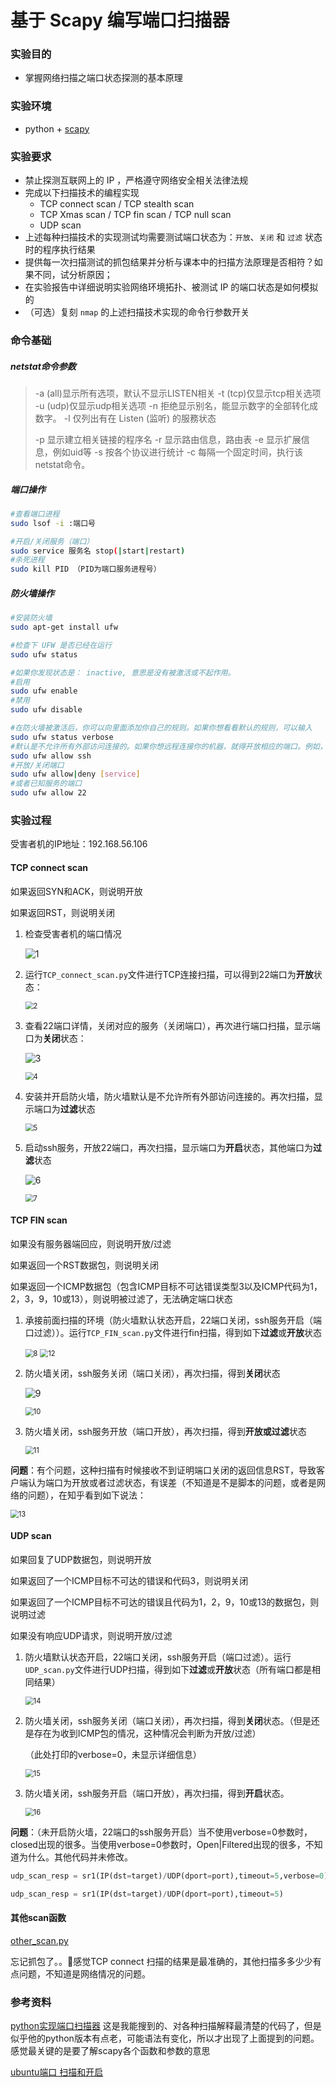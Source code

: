 # 基于 Scapy 编写端口扫描器

### 实验目的

- 掌握网络扫描之端口状态探测的基本原理

### 实验环境

- python + [scapy](https://scapy.net/)

### 实验要求

- 禁止探测互联网上的 IP ，严格遵守网络安全相关法律法规
- 完成以下扫描技术的编程实现
  - TCP connect scan / TCP stealth scan
  - TCP Xmas scan / TCP fin scan / TCP null scan
  - UDP scan
- 上述每种扫描技术的实现测试均需要测试端口状态为：`开放`、`关闭` 和 `过滤` 状态时的程序执行结果
- 提供每一次扫描测试的抓包结果并分析与课本中的扫描方法原理是否相符？如果不同，试分析原因；
- 在实验报告中详细说明实验网络环境拓扑、被测试 IP 的端口状态是如何模拟的
- （可选）复刻 `nmap` 的上述扫描技术实现的命令行参数开关

### 命令基础

##### netstat命令参数

> -a (all)显示所有选项，默认不显示LISTEN相关
> -t (tcp)仅显示tcp相关选项
> -u (udp)仅显示udp相关选项
> -n 拒绝显示别名，能显示数字的全部转化成数字。
> -l 仅列出有在 Listen (监听) 的服務状态
>
> -p 显示建立相关链接的程序名
> -r 显示路由信息，路由表
> -e 显示扩展信息，例如uid等
> -s 按各个协议进行统计
> -c 每隔一个固定时间，执行该netstat命令。

##### 端口操作

```bash
#查看端口进程
sudo lsof -i :端口号

#开启/关闭服务（端口）
sudo service 服务名 stop(|start|restart)
#杀死进程
sudo kill PID （PID为端口服务进程号）
```

##### 防火墙操作

```bash
#安装防火墙
sudo apt-get install ufw

#检查下 UFW 是否已经在运行
sudo ufw status

#如果你发现状态是： inactive, 意思是没有被激活或不起作用。
#启用
sudo ufw enable
#禁用
sudo ufw disable

#在防火墙被激活后，你可以向里面添加你自己的规则。如果你想看看默认的规则，可以输入
sudo ufw status verbose
#默认是不允许所有外部访问连接的。如果你想远程连接你的机器，就得开放相应的端口。例如，你想用 ssh 来连接，下面是添加的命令
sudo ufw allow ssh
#开放/关闭端口
sudo ufw allow|deny [service]
#或者已知服务的端口
sudo ufw allow 22 
```

### 实验过程

受害者机的IP地址：192.168.56.106

#### TCP connect scan

如果返回SYN和ACK，则说明开放

如果返回RST，则说明关闭

1. 检查受害者机的端口情况

   ![1](1.png)

2. 运行`TCP_connect_scan.py`文件进行TCP连接扫描，可以得到22端口为**开放**状态：

   <img src="2.png" alt="2" style="zoom:80%;" />

3. 查看22端口详情，关闭对应的服务（关闭端口），再次进行端口扫描，显示端口为**关闭**状态：

   ![3](3.png)

   <img src="4.png" alt="4" style="zoom:80%;" />

4. 安装并开启防火墙，防火墙默认是不允许所有外部访问连接的。再次扫描，显示端口为**过滤**状态

   <img src="5.png" alt="5" style="zoom:80%;" />

5. 启动ssh服务，开放22端口，再次扫描，显示端口为**开启**状态，其他端口为**过滤**状态

   ![6](6.png)

   <img src="7.png" alt="7" style="zoom:80%;" />

#### TCP FIN scan

如果没有服务器端回应，则说明开放/过滤

如果返回一个RST数据包，则说明关闭

如果返回一个ICMP数据包（包含ICMP目标不可达错误类型3以及ICMP代码为1，2，3，9，10或13），则说明被过滤了，无法确定端口状态

1. 承接前面扫描的环境（防火墙默认状态开启，22端口关闭，ssh服务开启（端口过滤））。运行`TCP_FIN_scan.py`文件进行fin扫描，得到如下**过滤**或**开放**状态

   <img src="8.png" alt="8" style="zoom:80%;" />

   <img src="12.png" alt="12" style="zoom:80%;" />

2. 防火墙关闭，ssh服务关闭（端口关闭），再次扫描，得到**关闭**状态

   ![9](9.png)

   <img src="10.png" alt="10" style="zoom:80%;" />

3. 防火墙关闭，ssh服务开放（端口开放），再次扫描，得到**开放或过滤**状态

   <img src="11.png" alt="11" style="zoom:80%;" />

   

**问题**：有个问题，这种扫描有时候接收不到证明端口关闭的返回信息RST，导致客户端认为端口为开放或者过滤状态，有误差（不知道是不是脚本的问题，或者是网络的问题），在知乎看到如下说法：

<img src="13.png" alt="13" style="zoom:80%;" />

#### UDP scan

如果回复了UDP数据包，则说明开放

如果返回了一个ICMP目标不可达的错误和代码3，则说明关闭

如果返回了一个ICMP目标不可达的错误且代码为1，2，9，10或13的数据包，则说明过滤

如果没有响应UDP请求，则说明开放/过滤

1. 防火墙默认状态开启，22端口关闭，ssh服务开启（端口过滤）。运行`UDP_scan.py`文件进行UDP扫描，得到如下**过滤**或**开放**状态（所有端口都是相同结果）

   <img src="14.png" alt="14" style="zoom:80%;" />

2. 防火墙关闭，ssh服务关闭（端口关闭），再次扫描，得到**关闭**状态。（但是还是存在为收到ICMP包的情况，这种情况会判断为开放/过滤）

   （此处打印的verbose=0，未显示详细信息）

   <img src="15.png" alt="15" style="zoom:80%;" />

3. 防火墙关闭，ssh服务开启（端口开放），再次扫描，得到**开启**状态。

   <img src="16.png" alt="16" style="zoom:80%;" />

**问题**：（未开启防火墙，22端口的ssh服务开启）当不使用verbose=0参数时，closed出现的很多。当使用verbose=0参数时，Open|Filtered出现的很多，不知道为什么。其他代码并未修改。

```python
udp_scan_resp = sr1(IP(dst=target)/UDP(dport=port),timeout=5,verbose=0)

udp_scan_resp = sr1(IP(dst=target)/UDP(dport=port),timeout=5)
```

#### 其他scan函数

[other_scan.py](other_scan.py)

忘记抓包了。。🙏感觉TCP connect 扫描的结果是最准确的，其他扫描多多少少有点问题，不知道是网络情况的问题。

### 参考资料

[python实现端口扫描器](https://www.cnblogs.com/LyShark/p/12391158.html#_label0) 这是我能搜到的、对各种扫描解释最清楚的代码了，但是似乎他的python版本有点老，可能语法有变化，所以才出现了上面提到的问题。感觉最关键的是要了解scapy各个函数和参数的意思

[ubuntu端口 扫描和开启](https://blog.csdn.net/weixin_33964094/article/details/91648366?utm_medium=distribute.pc_feed_404.none-task-blog-2~default~BlogCommendFromBaidu~default-2.control404&depth_1-utm_source=distribute.pc_feed_404.none-task-blog-2~default~BlogCommendFromBaidu~default-2.control40)

